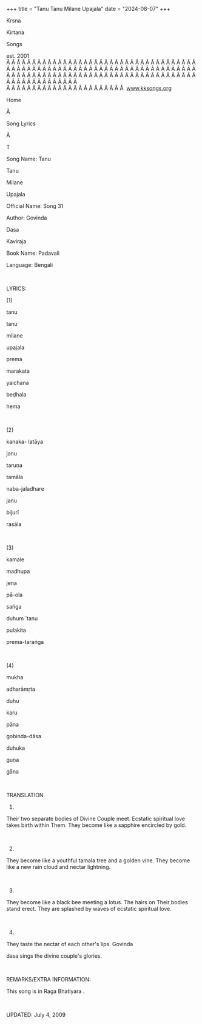 +++ 
title = "Tanu Tanu Milane Upajala"
date = "2024-08-07"
+++

Krsna
 
Kirtana
 
Songs

est. 2001
Â Â Â Â Â Â Â Â Â Â Â Â Â Â Â Â Â Â Â Â Â Â Â Â Â Â Â Â Â Â Â Â Â Â Â Â Â Â Â Â Â Â Â Â Â Â Â Â Â Â Â Â Â Â Â Â Â Â Â Â Â Â Â Â Â Â Â Â Â Â Â Â Â Â Â Â Â Â Â Â Â Â Â Â Â Â Â Â Â Â Â Â Â Â Â Â Â Â Â Â Â Â Â Â Â Â Â Â Â Â Â Â Â Â Â Â Â Â Â Â Â Â Â Â Â  
Â Â Â Â Â Â Â Â Â Â Â Â Â Â Â Â Â Â Â Â Â Â Â  
www.kksongs.org








Home


Ã 
 
Song Lyrics
 
Ã 
 
T


Song Name: 
Tanu
 
Tanu
 
Milane
 
Upajala


Official Name: Song 31


Author: 
Govinda
 
Dasa
 
Kaviraja


Book Name: 
Padavali


Language: 
Bengali


 


LYRICS:


(1)


tanu
 
tanu
 
milane


upajala
 
prema


marakata
 
yaichana
 
beḍhala
 
hema


 


(2)


kanaka-
latāya
 
janu
 
taruṇa


tamāla


naba-jaladhare
 
janu
 
bijurī


rasāla


 


(3)


kamale
 
madhupa
 
jena
 
pā-ola
 
sańga


duhum
́ 
tanu
 
pulakita
 
prema-tarańga


 


(4)


mukha


adharāmṛta
 
duhu
 
karu
 
pāna


gobinda-dāsa
 
duhuka
 
guṇa
 
gāna


 


TRANSLATION


1)
Their two separate bodies of Divine Couple meet. Ecstatic spiritual love takes
birth within Them. They become like a sapphire encircled by gold.


 


2)
They become like a youthful 
tamala
 tree and a golden
vine. They become like a new rain cloud and nectar lightning.


 


3)
They become like a black bee meeting a lotus. The hairs on Their bodies stand
erect. They are splashed by waves of ecstatic spiritual love.


 


4)
They taste the nectar of each other's lips. 
Govinda
 
dasa
 sings the divine couple's glories.


 


REMARKS/EXTRA INFORMATION:


This
song is in Raga 
Bhatiyara
.


 


UPDATED:
 July 4, 2009